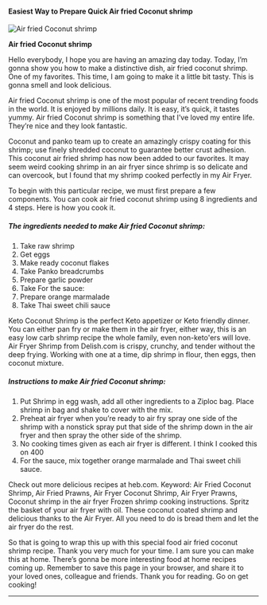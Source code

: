             

#### Easiest Way to Prepare Quick Air fried Coconut shrimp

![Air fried Coconut shrimp](https://img-global.cpcdn.com/recipes/8f258681084f03f0/751x532cq70/air-fried-coconut-shrimp-recipe-main-photo.jpg)

**Air fried Coconut shrimp**

Hello everybody, I hope you are having an amazing day today. Today, I’m gonna show you how to make a distinctive dish, air fried coconut shrimp. One of my favorites. This time, I am going to make it a little bit tasty. This is gonna smell and look delicious.

Air fried Coconut shrimp is one of the most popular of recent trending foods in the world. It is enjoyed by millions daily. It is easy, it’s quick, it tastes yummy. Air fried Coconut shrimp is something that I’ve loved my entire life. They’re nice and they look fantastic.

Coconut and panko team up to create an amazingly crispy coating for this shrimp; use finely shredded coconut to guarantee better crust adhesion. This coconut air fried shrimp has now been added to our favorites. It may seem weird cooking shrimp in an air fryer since shrimp is so delicate and can overcook, but I found that my shrimp cooked perfectly in my Air Fryer.

To begin with this particular recipe, we must first prepare a few components. You can cook air fried coconut shrimp using 8 ingredients and 4 steps. Here is how you cook it.

##### The ingredients needed to make Air fried Coconut shrimp:

1.  Take raw shrimp
2.  Get eggs
3.  Make ready coconut flakes
4.  Take Panko breadcrumbs
5.  Prepare garlic powder
6.  Take For the sauce:
7.  Prepare orange marmalade
8.  Take Thai sweet chili sauce

Keto Coconut Shrimp is the perfect Keto appetizer or Keto friendly dinner. You can either pan fry or make them in the air fryer, either way, this is an easy low carb shrimp recipe the whole family, even non-keto'ers will love. Air Fryer Shrimp from Delish.com is crispy, crunchy, and tender without the deep frying. Working with one at a time, dip shrimp in flour, then eggs, then coconut mixture.

##### Instructions to make Air fried Coconut shrimp:

1.  Put Shrimp in egg wash, add all other ingredients to a Ziploc bag. Place shrimp in bag and shake to cover with the mix.
2.  Preheat air fryer when you’re ready to air fry spray one side of the shrimp with a nonstick spray put that side of the shrimp down in the air fryer and then spray the other side of the shrimp.
3.  No cooking times given as each air fryer is different. I think I cooked this on 400
4.  For the sauce, mix together orange marmalade and Thai sweet chili sauce.

Check out more delicious recipes at heb.com. Keyword: Air Fried Coconut Shrimp, Air Fried Prawns, Air Fryer Coconut Shrimp, Air Fryer Prawns, Coconut shrimp in the air fryer Frozen shrimp cooking instructions. Spritz the basket of your air fryer with oil. These coconut coated shrimp and delicious thanks to the Air Fryer. All you need to do is bread them and let the air fryer do the rest.

So that is going to wrap this up with this special food air fried coconut shrimp recipe. Thank you very much for your time. I am sure you can make this at home. There’s gonna be more interesting food at home recipes coming up. Remember to save this page in your browser, and share it to your loved ones, colleague and friends. Thank you for reading. Go on get cooking!

* * *